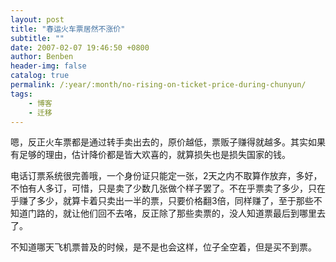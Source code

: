 ```yaml
---
layout: post
title: "春运火车票居然不涨价"
subtitle: ""
date: 2007-02-07 19:46:50 +0800
author: Benben
header-img: false
catalog: true
permalink: /:year/:month/no-rising-on-ticket-price-during-chunyun/
tags:
    - 博客
    - 迁移
---
```


嗯，反正火车票都是通过转手卖出去的，原价越低，票贩子赚得就越多。其实如果有足够的理由，估计降价都是皆大欢喜的，就算损失也是损失国家的钱。
 
电话订票系统很完善哦，一个身份证只能定一张，2天之内不取算作放弃，多好，不怕有人多订，可惜，只是卖了少数几张做个样子罢了。不在乎票卖了多少，只在乎赚了多少，就算卡着只卖出一半的票，只要价格翻3倍，同样赚了，至于那些不知道门路的，就让他们回不去咯，反正除了那些卖票的，没人知道票最后到哪里去了。
 
不知道哪天飞机票普及的时候，是不是也会这样，位子全空着，但是买不到票。